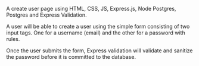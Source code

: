 A create user page using HTML, CSS, JS, Express.js, Node Postgres, Postgres and Express Validation.

A user will be able to create a user using the simple form consisting of two input tags. One for a username (email) and the other for a password with rules. 

Once the user submits the form, Express validation will validate and sanitize the password before it is committed to the database. 
